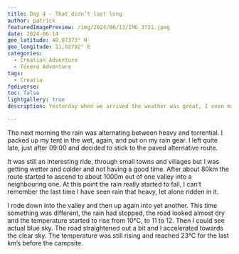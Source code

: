 ```yaml
---
title: Day 4 - That didn’t last long
author: patrick
featuredImagePreview: /img/2024/06/13/IMG_3721.jpeg
date: 2024-06-14
geo_latitude: 48,87373° N
geo_longitude: 11,02792° E
categories:
  - Croatian Adventure
  - Ténéré Adventure
tags:
  - Croatia
fediverse: 
toc: false
lightgallery: true
description: Yesterday when we arrived the weather was great, I even managed to dry some gear out. Later that evening though, it started raining and it didn’t stop all night.  

---
```


<!--more-->

The next morning the rain was alternating between heavy and torrential. I packed up my tent in the wet, again, and put on my rain gear. I left quite late, just after 09:00 and decided to stick to the paved alternative route. 

It was still an interesting ride, through small towns and villages but I was getting wetter and colder and not having a good time. After about 80km the route started to ascend to about 1000m out of one valley into a neighbouring one. At this point the rain really started to fall, I can’t remember the last time I have seen rain that heavy, let alone ridden in it. 

I rode down into the valley and then up again into yet another. This time something was different, the rain had stopped, the road looked almost dry and the temperature started to rise from 10°C, to 11 to 12. Then I could see actual blue sky. The road straightened out a bit and I accelerated towards the clear sky. The temperature was still rising and reached 23°C for the last km’s before the campsite. 

